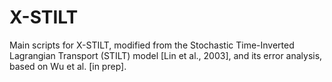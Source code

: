 # X-STILT
Main scripts for X-STILT, modified from the Stochastic Time-Inverted Lagrangian Transport (STILT) model [Lin et al., 2003], and its error analysis, based on Wu et al. [in prep]. 

